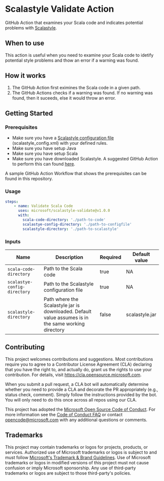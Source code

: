 # Scalastyle Validate Action

GitHub Action that examines your Scala code and indicates potential problems with [Scalastyle](http://www.scalastyle.org/).

## When to use

This action is useful when you need to examine your Scala code to idetify potential style problems and thow an error if a warning was found.

## How it works

1. The GitHub Action first eximines the Scala code in a given path.
2. The GitHub Actions checks if a warning was found. If no warning was found, then it suceeds, else it would throw an error.

## Getting Started

### Prerequisites

* Make sure you have a [Scalastyle configuration file](http://www.scalastyle.org/configuration.html) (scalastyle_config.xml) with your defined rules.
* Make sure you have setup Java
* Make sure you have setup Scala
* Make sure you have downloaded Scalastyle. A suggested GitHub Action to perform this can found [here](https://github.com/marketplace/actions/scalastyle-download).

A sample GitHub Action Workflow that shows the prerequisites can be found in this repository.

### Usage

```yml
steps:
    - name: Validate Scala Code
      uses: microsoft/scalastyle-validate@v1.0.0
      with:
        scala-code-directory: './path-to-code'
        scalastye-config-directory: './path-to-configfile'
        scalastyle-directory: './path-to-scalastyle'
```

### Inputs

| Name | Description | Required | Default value |
| --- | --- | --- | --- |
| `scala-code-directory` | Path to the Scala code | true | NA |
| `scalastye-config-directory` | Path to the Scalastyle configuration file | true | NA |
| `scalastyle-directory` | Path where the Scalastyle jar is downloaded. Default value assumes is in the same working directory | false | scalastyle.jar |


## Contributing

This project welcomes contributions and suggestions.  Most contributions require you to agree to a
Contributor License Agreement (CLA) declaring that you have the right to, and actually do, grant us
the rights to use your contribution. For details, visit https://cla.opensource.microsoft.com.

When you submit a pull request, a CLA bot will automatically determine whether you need to provide
a CLA and decorate the PR appropriately (e.g., status check, comment). Simply follow the instructions
provided by the bot. You will only need to do this once across all repos using our CLA.

This project has adopted the [Microsoft Open Source Code of Conduct](https://opensource.microsoft.com/codeofconduct/).
For more information see the [Code of Conduct FAQ](https://opensource.microsoft.com/codeofconduct/faq/) or
contact [opencode@microsoft.com](mailto:opencode@microsoft.com) with any additional questions or comments.

## Trademarks

This project may contain trademarks or logos for projects, products, or services. Authorized use of Microsoft 
trademarks or logos is subject to and must follow 
[Microsoft's Trademark & Brand Guidelines](https://www.microsoft.com/en-us/legal/intellectualproperty/trademarks/usage/general).
Use of Microsoft trademarks or logos in modified versions of this project must not cause confusion or imply Microsoft sponsorship.
Any use of third-party trademarks or logos are subject to those third-party's policies.
